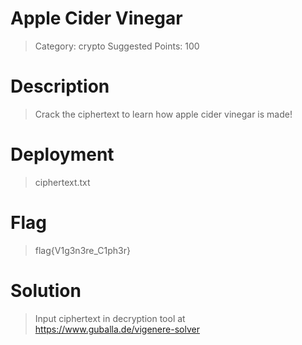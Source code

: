 # Apple Cider Vinegar

> Category: crypto
> Suggested Points: 100

# Description
> Crack the ciphertext to learn how apple cider vinegar is made! 

# Deployment
> ciphertext.txt

# Flag
>flag{V1g3n3re_C1ph3r}

# Solution
> Input ciphertext in decryption tool at https://www.guballa.de/vigenere-solver
